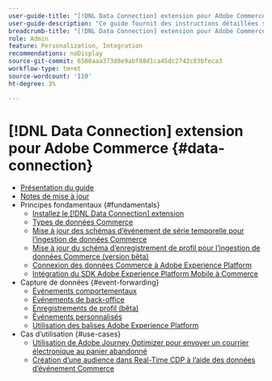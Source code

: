 ```yaml
---
user-guide-title: "[!DNL Data Connection] extension pour Adobe Commerce"
user-guide-description: "Ce guide fournit des instructions détaillées sur l’utilisation de la variable [!DNL Data Connection] extension pour Adobe Commerce."
breadcrumb-title: "[!DNL Data Connection] extension pour Adobe Commerce"
role: Admin
feature: Personalization, Integration
recommendations: noDisplay
source-git-commit: 6500aaa373d8e9abf88d1ca45dc2742c83bfeca3
workflow-type: tm+mt
source-wordcount: '110'
ht-degree: 3%

---
```


# [!DNL Data Connection] extension pour Adobe Commerce {#data-connection}

- [Présentation du guide](overview.md)
- [Notes de mise à jour](release-notes.md)
- Principes fondamentaux {#fundamentals}
   - [Installez le [!DNL Data Connection] extension](install.md)
   - [Types de données Commerce](data-ingestion.md)
   - [Mise à jour des schémas d’événement de série temporelle pour l’ingestion de données Commerce](update-xdm.md)
   - [Mise à jour du schéma d’enregistrement de profil pour l’ingestion de données Commerce (version bêta)](profile-data.md)
   - [Connexion des données Commerce à Adobe Experience Platform](connect-data.md)
   - [Intégration du SDK Adobe Experience Platform Mobile à Commerce](mobile-sdk-epc.md)
- Capture de données {#event-forwarding}
   - [Événements comportementaux](events.md)
   - [Événements de back-office](events-backoffice.md)
   - [Enregistrements de profil (bêta)](events-profilerecord.md)
   - [Événements personnalisés](custom-events.md)
   - [Utilisation des balises Adobe Experience Platform](using-tags.md)
- Cas d’utilisation {#use-cases}
   - [Utilisation de Adobe Journey Optimizer pour envoyer un courrier électronique au panier abandonné](using-ajo.md)
   - [Création d’une audience dans Real-Time CDP à l’aide des données d’événement Commerce](create-audience.md)
